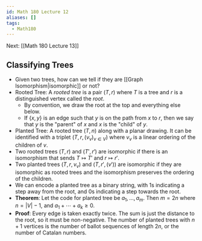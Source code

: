 ```yaml
---
id: Math 180 Lecture 12
aliases: []
tags:
  - Math180
---
```


Next: [[Math 180 Lecture 13]]

## Classifying Trees

- Given two trees, how can we tell if they are [[Graph Isomorphism|isomorphic]]
  or not?
- Rooted Tree: A _rooted tree_ is a pair $(T, r)$ where $T$ is a tree and $r$ is
  a distinguished vertex called the _root_.
  - By convention, we draw the root at the top and everything else below.
  - If $\{x, y\}$ is an edge such that $y$ is on the path from $x$ to $r$, then
    we say that $y$ is the "parent" of $x$ and $x$ is the "child" of $y$.
- Planted Tree: A rooted tree $(T, n)$ along with a planar drawing. It can be
  identified with a triplet $(T, r, (v_v)_{v\in V})$ where $v_v$ is a linear
  ordering of the children of $v$.
- Two rooted trees $(T, r)$ and $(T', r')$ are isomorphic if there is an
  isomorphism that sends $T\mapsto T'$ and $r\mapsto r'$.
- Two planted trees $(T, r, v_v)$ and $(T, r', (v'))$ are isomorphic if they are
  isomorphic as rooted trees and the isomorphism preserves the ordering of the
  children.
- We can encode a planted tree as a binary string, with 1s indicating a step
  away from the root, and 0s indicating a step towards the root.
- **Theorem**: Let the code for planted tree be $a_1, \dotsc, a_m$. Then
  $m = 2n$ where $n = |V| - 1$, and $a_1 + \dotsb + a_k \geq 0$.
- **Proof**: Every edge is taken exactly twice. The sum is just the distance to
  the root, so it must be non-negative. The number of planted trees with $n + 1$
  vertices is the number of ballot sequences of length $2n$, or the number of
  Catalan numbers.
